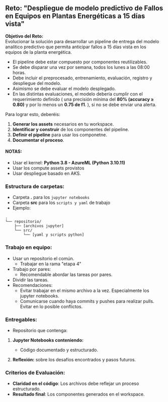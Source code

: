 ## Reto: **"Despliegue de modelo predictivo de Fallos en Equipos en Plantas Energéticas a 15 días vista"**

**Objetivo del Reto:**  
Evolucionar la solución para desarrollar un pipeline de entrega del modelo analítico predictivo que permita anticipar fallos a 15 días vista en los equipos de la planta energética. 
- El pipeline debe estar compuesto por componentes reutilizables.
- Se debe disparar una vez por semana, todos los lunes a las 08:00 horas.
- Debe incluir el preprocesado, entrenamiento, evaluación, registro y despliegue del modelo.
- Asimismo se debe evaluar el modelo desplegado.
- En las distintas evaluaciones, el modelo debería cumplir con el requerimiento definido ( una precisión mínima del **80% (accuracy ≥ 0.80)** y por lo menos un **0.75 de f1**. ), si no se debe enviar una alerta.


Para lograr esto, deberéis:

1. **Generar los assets** necesarios en tu workspace.  
2. **Identificar y construir** de los componentes del pipeline.  
3. **Definir el pipeline** para usar los componetne.
5. **Documentar el proceso**.  


#### **NOTAS:** 
- Usar el kernel: **Python 3.8 - AzureML (Python 3.10.11)**
- Usar los compute assets provistos
- Usar despliegue basado en AKS.


### **Estructura de carpetas:**
- Carpeta **.** para los `jupyter notebooks`  
- Carpeta **src** para los `scripts y yaml` de trabajo  
- Ejemplo: 

```
.
└── repositorio/
    ├── [archivos jupyter]
    └── src/
        └── [yaml y scripts python]
```


### **Trabajo en equipo:**  
   - Usar un repositorio el común.
      - Trabajar en la rama "etapa 4"
   - Trabajo por pares:
      - Recomendable abordar las tareas por pares.
   - Dividir las tareas.
   - Recomendaciones:
      - Evitar trabajar en el mismo archivo a la vez. Especialmente los jupyter notebooks.
      - Comunicarse cuando haya commits y pushes para realizar pulls. Evitar en lo posible conflictos.

### **Entregables:**
- Repositorio que contenga:
1. **Jupyter Notebooks conteniendo:**
   - Código documentado y estructurado.  
   
2. **Reflexión:** sobre los desafíos encontrados y pasos futuros.

### **Criterios de Evaluación:**  

- **Claridad en el código**: Los archivos debe reflejar un proceso estructurado.
- **Resultado final**: Los componentes generados en el workspace.